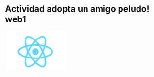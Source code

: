 # Actividad adopta un amigo peludo! web1

<img src="https://github.com/jorgecasase/github-repos-img/blob/main/img/react.svg" alt="react" width="200" />
